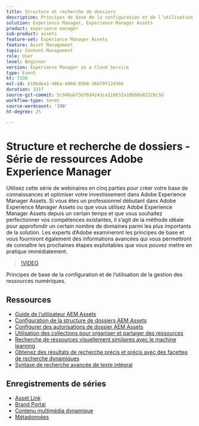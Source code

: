 ```yaml
---
title: Structure et recherche de dossiers
description: Principes de base de la configuration et de l’utilisation de la gestion des ressources numériques
solution: Experience Manager, Experience Manager Assets
product: experience manager
sub-product: assets
feature-set: Experience Manager Assets
feature: Asset Management
topic: Content Management
role: User
level: Beginner
version: Experience Manager as a Cloud Service
type: Event
kt: 7338
exl-id: b19bdea1-486a-400d-93b8-166f0f12d366
duration: 3317
source-git-commit: 5c946ab73e78d4243ca310032a10bb8e82228c3d
workflow-type: tm+mt
source-wordcount: '190'
ht-degree: 2%

---
```


# Structure et recherche de dossiers - Série de ressources Adobe Experience Manager

Utilisez cette série de webinaires en cinq parties pour créer votre base de connaissances et optimiser votre investissement dans Adobe Experience Manager Assets. Si vous êtes un professionnel débutant dans Adobe Experience Manager Assets ou que vous utilisez Adobe Experience Manager Assets depuis un certain temps et que vous souhaitez perfectionner vos compétences existantes, il s’agit de la méthode idéale pour approfondir un certain nombre de domaines parmi les plus importants de la solution. Les experts d’Adobe examineront les principes de base et vous fourniront également des informations avancées qui vous permettront de connaître les prochaines étapes exploitables que vous pouvez mettre en pratique immédiatement.

>[!VIDEO](https://video.tv.adobe.com/v/332135/?quality=12&learn=on&hidetitle=true)

Principes de base de la configuration et de l’utilisation de la gestion des ressources numériques.

## Ressources

* [Guide de l’utilisateur AEM Assets](https://experienceleague.adobe.com/docs/experience-manager-65/assets/home.html)
* [Configuration de la structure de dossiers AEM Assets](https://experienceleague.adobe.com/docs/experience-manager-learn/assets/configuring/baseline-folders.html)
* [Configurer des autorisations de dossier AEM Assets](https://experienceleague.adobe.com/docs/experience-manager-learn/assets/configuring/baseline-permissions.html?lang=fr)
* [Utilisation des collections pour organiser et partager des ressources](https://experienceleague.adobe.com/docs/experience-manager-learn/assets/search-and-discovery/collections.html)
* [Recherche de ressources visuellement similaires avec le machine learning](https://experienceleague.adobe.com/docs/experience-manager-learn/assets/search-and-discovery/search.html)
* [Obtenez des résultats de recherche précis et précis avec des facettes de recherche dynamiques](https://experienceleague.adobe.com/docs/experience-manager-learn/assets/search-and-discovery/search.html)
* [Syntaxe de recherche avancée de texte intégral](https://experienceleague.adobe.com/docs/experience-manager-64/assets/using/gql-search.html?lang=en#using)

## Enregistrements de séries

* [Asset Link](asset-link.md)
* [Brand Portal](brand-portal.md)
* [Contenu multimédia dynamique](dynamic-media.md)
* [Métadonnées](metadata.md)
